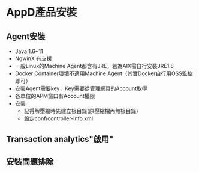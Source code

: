 # AppD產品安裝

## Agent安裝 
- Java 1.6~11
- NgwinX 有支援
- 一般Linux的Machine Agent都含有JRE，若為AIX需自行安裝JRE1.8
- Docker Container環境不適用Machine Agent（其實Docker自行用OSS監控即可）
- 安裝Agent需要key，Key需要從管理網頁的Account取得
- 各單位的APM窗口有Account權限
- 安裝
	- 記得解壓縮時先建立根目錄(原壓縮檔內無根目錄)
	- 設定conf/controller-info.xml

## Transaction analytics"啟用"

## 安裝問題排除
<!--stackedit_data:
eyJoaXN0b3J5IjpbMTA3MzMwOTkwNSwtODIxMzY2ODMwLC0xOT
U1MTAzMTQyLC03MTYxMzM5NzcsMTQ3NDM0OTY4NV19
-->